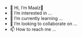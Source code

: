 - 👋 Hi, I’m Maalz🥀
- 👀 I’m interested in ...
- 🌱 I’m currently learning ...
- 💞️ I’m looking to collaborate on ...
- 📫 How to reach me ...

<!---
Maalz-pabam/Maalz-pabam is a ✨ special ✨ repository because its `README.md` (this file) appears on your GitHub profile.
You can click the Preview link to take a look at your changes.
--->

